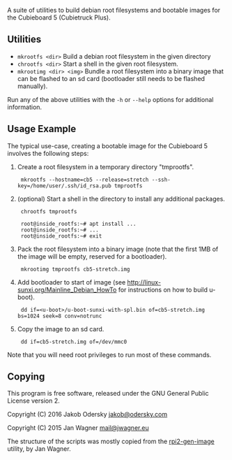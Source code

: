 A suite of utilities to build debian root filesystems and bootable images for the Cubieboard 5 (Cubietruck Plus).

## Utilities

- `mkrootfs <dir>` Build a debian root filesystem in the given directory
- `chrootfs <dir>` Start a shell in the given root filesystem.
- `mkrootimg <dir> <img>` Bundle a root filesystem into a binary image that can be flashed to an sd card (bootloader still needs to be flashed manually).

Run any of the above utilities with the `-h` or `--help` options for additional information.

## Usage Example
The typical use-case, creating a bootable image for the Cubieboard 5 involves the following steps:

1. Create a root filesystem in a temporary directory "tmprootfs".

		mkrootfs --hostname=cb5 --release=stretch --ssh-key=/home/user/.ssh/id_rsa.pub tmprootfs
			
2. (optional) Start a shell in the directory to install any additional packages.

		chrootfs tmprootfs
		
		root@inside_rootfs:~# apt install ... 
		root@inside_rootfs:~# ...
		root@inside_rootfs:~# exit
		
3. Pack the root filesystem into a binary image (note that the first 1MB of the image will be empty, reserved for a bootloader).

		mkrootimg tmprootfs cb5-stretch.img

4. Add bootloader to start of image (see http://linux-sunxi.org/Mainline_Debian_HowTo for instructions on how to build u-boot).
   
		dd if=<u-boot>/u-boot-sunxi-with-spl.bin of=cb5-stretch.img bs=1024 seek=8 conv=notrunc
		
5. Copy the image to an sd card.

		dd if=cb5-stretch.img of=/dev/mmc0

Note that you will need root privileges to run most of these commands.

## Copying
This program is free software, released under the GNU General Public License version 2.

Copyright (C) 2016 Jakob Odersky <jakob@odersky.com>

Copyright (C) 2015 Jan Wagner <mail@jwagner.eu>

The structure of the scripts was mostly copied from the [rpi2-gen-image](https://github.com/drtyhlpr/rpi23-gen-image) utility, by Jan Wagner.
